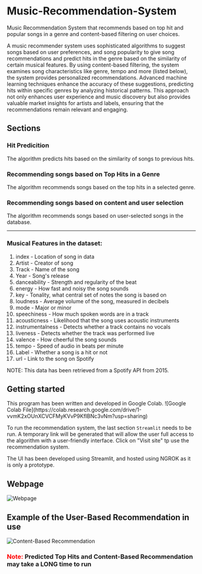 # Music-Recommendation-System
Music Recommendation System that recommends based on top hit and popular songs in a genre and content-based filtering on user choices.

A music recommender system uses sophisticated algorithms to suggest songs based on user preferences, and song popularity to give song recommendations and predict hits in the genre based on the similarity of certain musical features. By using content-based filtering, the system examines song characteristics like genre, tempo and more (listed below), the system provides personalized recommendations. Advanced machine learning techniques enhance the accuracy of these suggestions, predicting hits within specific genres by analyzing historical patterns. This approach not only enhances user experience and music discovery but also provides valuable market insights for artists and labels, ensuring that the recommendations remain relevant and engaging.

<h2> Sections </h2>

### Hit Predicition
The algorithm predicts hits based on the similarity of songs to previous hits.

### Recommending songs based on Top Hits in a Genre
The algorithm recommends songs based on the top hits in a selected genre.

### Recommending songs based on content and user selection
The algorithm recommends songs based on user-selected songs in the database.

---

### Musical Features in the dataset:
1. index - Location of song in data
2. Artist - Creator of song
3. Track - Name of the song
4. Year - Song's release
5. danceability - Strength and regularity of the beat
6. energy - How fast and noisy the song sounds
7. key - Tonality, what central set of notes the song is based on
8. loudness - Average volume of the song, measured in decibels
9. mode - Major or minor
10. speechiness - How much spoken words are in a track
11. acousticness - Likelihood that the song uses acoustic instruments
12. instrumentalness - Detects whether a track contains no vocals
13. liveness - Detects whether the track was performed live
14. valence - How cheerful the song sounds
15. tempo - Speed of audio in beats per minute
16. Label - Whether a song is a hit or not
17. url - Link to the song on Spotify

NOTE: This data has been retrieved from a Spotify API from 2015.


<h2> Getting started </h2>
This program has been written and developed in Google Colab. 
![Google Colab File](https://colab.research.google.com/drive/1-vvmK2xOUnXCVCFMyKVvP9KfIBNc3vNm?usp=sharing)

To run the recommendation system, the last section ```Streamlit``` needs to be run. 
A temporary link will be generated that will allow the user full access to the algorithm with a user-friendly interface.
Click on "Visit site" tp use the recommendation system.

The UI has been developed using Streamlit, and hosted using NGROK as it is only a prototype.


## Webpage
![Webpage]("images/index.png")

## Example of the User-Based Recommendation in use
![Content-Based Recommendation]("images/content-filtering.png")

<h3><span style="color: red">Note: </span>Predicted Top Hits and Content-Based Recommendation may take a LONG time to run</h3>
